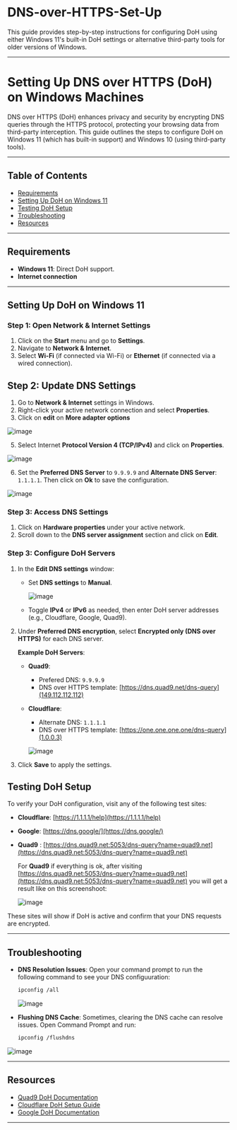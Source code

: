 # DNS-over-HTTPS-Set-Up

This guide provides step-by-step instructions for configuring DoH using either Windows 11's built-in DoH settings or alternative third-party tools for older versions of Windows.

---

# Setting Up DNS over HTTPS (DoH) on Windows Machines

DNS over HTTPS (DoH) enhances privacy and security by encrypting DNS queries through the HTTPS protocol, protecting your browsing data from third-party interception. This guide outlines the steps to configure DoH on Windows 11 (which has built-in support) and Windows 10 (using third-party tools).

---

## Table of Contents
- [Requirements](#requirements)
- [Setting Up DoH on Windows 11](#setting-up-doh-on-windows-11)
- [Testing DoH Setup](#testing-doh-setup)
- [Troubleshooting](#troubleshooting)
- [Resources](#resources)

---

## Requirements

- **Windows 11**: Direct DoH support.
- **Internet connection**

---

## Setting Up DoH on Windows 11

### Step 1: Open Network & Internet Settings

1. Click on the **Start** menu and go to **Settings**.
2. Navigate to **Network & Internet**.
3. Select **Wi-Fi** (if connected via Wi-Fi) or **Ethernet** (if connected via a wired connection).

## Step 2: Update DNS Settings

1. Go to **Network & Internet** settings in Windows.
2. Right-click your active network connection and select **Properties**.
3. Click on **edit** on **More adapter options**

![image](https://github.com/user-attachments/assets/23ee3621-e013-4ae8-90ae-a5caab13b0de)


5. Select Internet **Protocol Version 4 (TCP/IPv4)** and click on **Properties**.

   
![image](https://github.com/user-attachments/assets/1f6fd31a-1608-48e1-baa9-ef02a4efe592)

6. Set the **Preferred DNS Server** to `9.9.9.9` and **Alternate DNS Server**: `1.1.1.1`. Then click on **Ok** to save the configuration.

   
![image](https://github.com/user-attachments/assets/3612ca05-137e-4394-aeb5-15dc7676372d)

### Step 3: Access DNS Settings

1. Click on **Hardware properties** under your active network.
2. Scroll down to the **DNS server assignment** section and click on **Edit**.

### Step 3: Configure DoH Servers

1. In the **Edit DNS settings** window:
   - Set **DNS settings** to **Manual**.

     ![image](https://github.com/user-attachments/assets/5136aa35-36ea-4e0b-89d1-7ae299360c6d)

   - Toggle **IPv4** or **IPv6** as needed, then enter DoH server addresses (e.g., Cloudflare, Google, Quad9).
2. Under **Preferred DNS encryption**, select **Encrypted only (DNS over HTTPS)** for each DNS server.

    **Example DoH Servers**:
   - **Quad9**:
     - Prefered DNS: `9.9.9.9`
     - DNS over HTTPS template: [https://dns.quad9.net/dns-query](149.112.112.112)
   - **Cloudflare**:
     - Alternate DNS: `1.1.1.1`
     -  DNS over HTTPS template: [https://one.one.one.one/dns-query](1.0.0.3)
 

     ![image](https://github.com/user-attachments/assets/2d448c71-40a1-4df8-b2b1-ddf2f9bed0ef)


4. Click **Save** to apply the settings.

## Testing DoH Setup

To verify your DoH configuration, visit any of the following test sites:
- **Cloudflare**: [https://1.1.1.1/help](https://1.1.1.1/help)
- **Google**: [https://dns.google/](https://dns.google/)
- **Quad9** : [https://dns.quad9.net:5053/dns-query?name=quad9.net](https://dns.quad9.net:5053/dns-query?name=quad9.net)


  For **Quad9** if everything is ok, after visiting [https://dns.quad9.net:5053/dns-query?name=quad9.net](https://dns.quad9.net:5053/dns-query?name=quad9.net) you will get a result like on this screenshoot:
  
  ![image](https://github.com/user-attachments/assets/fdb58724-75dc-4f83-9378-98ecc3afa9b8)


These sites will show if DoH is active and confirm that your DNS requests are encrypted.

---

## Troubleshooting

- **DNS Resolution Issues**: Open your command prompt to run the following command to see your DNS configuuration:
    ```bash
  ipconfig /all
  ```
    
    ![image](https://github.com/user-attachments/assets/dbcda722-da2a-4364-a7eb-cd2d30976d5c)

- **Flushing DNS Cache**: Sometimes, clearing the DNS cache can resolve issues. Open Command Prompt and run:

  ```bash
  ipconfig /flushdns
  ```

![image](https://github.com/user-attachments/assets/77aa7e06-b054-44d4-ba89-fd958a240155)


---

## Resources

- [Quad9 DoH Documentation](https://docs.quad9.net/)
- [Cloudflare DoH Setup Guide](https://developers.cloudflare.com/1.1.1.1/dns-over-https/)
- [Google DoH Documentation](https://developers.google.com/speed/public-dns/docs/dns-over-https)

---
